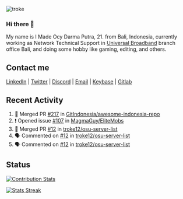 ![troke](https://cardivo.vercel.app/api?name=I%20Made%20Ocy%20Darma%20Putra&description=Just%20pull-stack%20developer&image=https://avatars.githubusercontent.com/u/10250068?v=4&backgroundColor=%23DE834D)

### Hi there 👋

My name is I Made Ocy Darma Putra, 21. from Bali, Indonesia, currently working as Network Technical Support in [Universal Broadband](https://universal.net.id) branch office Bali, and doing some hobby like gaming, editing, and others.

## Contact me

[LinkedIn](https://linkedin.com/in/troke) | [Twitter](https://twitter.com/darma_ochi) | [Discord](https://link.troke.id/discord) | <a href="mailto:ochi@troke.id">Email</a> | [Keybase](https://keybase.io/troke) | [Gitlab](https://gitlab.com/troke12)

## Recent Activity

<!--START_SECTION:activity-->
1. 🎉 Merged PR [#217](https://github.com/GitIndonesia/awesome-indonesia-repo/pull/217) in [GitIndonesia/awesome-indonesia-repo](https://github.com/GitIndonesia/awesome-indonesia-repo)
2. ❗️ Opened issue [#107](https://github.com/MagmaGuy/EliteMobs/issues/107) in [MagmaGuy/EliteMobs](https://github.com/MagmaGuy/EliteMobs)
3. 🎉 Merged PR [#12](https://github.com/troke12/osu-server-list/pull/12) in [troke12/osu-server-list](https://github.com/troke12/osu-server-list)
4. 🗣 Commented on [#12](https://github.com/troke12/osu-server-list/issues/12) in [troke12/osu-server-list](https://github.com/troke12/osu-server-list)
5. 🗣 Commented on [#12](https://github.com/troke12/osu-server-list/issues/12) in [troke12/osu-server-list](https://github.com/troke12/osu-server-list)
<!--END_SECTION:activity-->

## Status

[![Contribution Stats](https://github-contribution-stats.vercel.app/api/?username=troke12)](https://github.com/LordDashMe/github-contribution-stats/)

[![Stats Streak](https://github-readme-streak-stats.herokuapp.com/?user=troke12)](https://github.com/troke12/)

